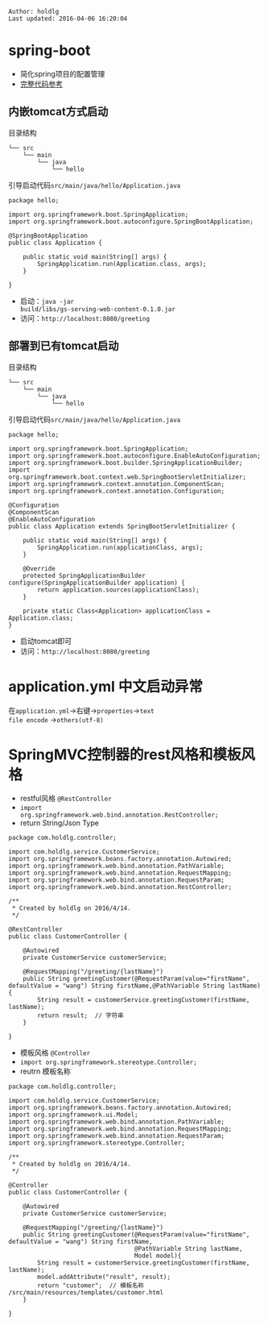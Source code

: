 ```
Author: holdlg
Last updated: 2016-04-06 16:20:04
```

# spring-boot
- 简化spring项目的配置管理
- [完整代码参考](https://spring.io/guides/gs/serving-web-content/)

## 内嵌tomcat方式启动
目录结构
```
└── src
    └── main
        └── java
            └── hello
```
引导启动代码<code>src/main/java/hello/Application.java</code>

```
package hello;

import org.springframework.boot.SpringApplication;
import org.springframework.boot.autoconfigure.SpringBootApplication;

@SpringBootApplication
public class Application {

    public static void main(String[] args) {
        SpringApplication.run(Application.class, args);
    }

}
```
- 启动：<code>java -jar build/libs/gs-serving-web-content-0.1.0.jar</code>
- 访问：<code>http://localhost:8080/greeting</code>

## 部署到已有tomcat启动
目录结构
```
└── src
    └── main
        └── java
            └── hello
```
引导启动代码<code>src/main/java/hello/Application.java</code>
```
package hello;

import org.springframework.boot.SpringApplication;
import org.springframework.boot.autoconfigure.EnableAutoConfiguration;
import org.springframework.boot.builder.SpringApplicationBuilder;
import org.springframework.boot.context.web.SpringBootServletInitializer;
import org.springframework.context.annotation.ComponentScan;
import org.springframework.context.annotation.Configuration;

@Configuration
@ComponentScan
@EnableAutoConfiguration
public class Application extends SpringBootServletInitializer {

    public static void main(String[] args) {
        SpringApplication.run(applicationClass, args);
    }

    @Override
    protected SpringApplicationBuilder configure(SpringApplicationBuilder application) {
        return application.sources(applicationClass);
    }

    private static Class<Application> applicationClass = Application.class;
}
```
- 启动tomcat即可
- 访问：<code>http://localhost:8080/greeting</code>

# application.yml 中文启动异常
在<code>application.yml</code>->右键-><code>properties</code>-><code>text file encode</code> -><code>others(utf-8)</code>


# SpringMVC控制器的rest风格和模板风格
- restful风格 <code>@RestController</code>
- <code>import org.springframework.web.bind.annotation.RestController;</code>
- return String/Json Type

```
package com.holdlg.controller;

import com.holdlg.service.CustomerService;
import org.springframework.beans.factory.annotation.Autowired;
import org.springframework.web.bind.annotation.PathVariable;
import org.springframework.web.bind.annotation.RequestMapping;
import org.springframework.web.bind.annotation.RequestParam;
import org.springframework.web.bind.annotation.RestController;

/**
 * Created by holdlg on 2016/4/14.
 */

@RestController
public class CustomerController {

    @Autowired
    private CustomerService customerService;

    @RequestMapping("/greeting/{lastName}")
    public String greetingCustomer(@RequestParam(value="firstName", defaultValue = "wang") String firstName,@PathVariable String lastName){
        String result = customerService.greetingCustomer(firstName, lastName);
        return result;  // 字符串
    }

}
```

- 模板风格 <code>@Controller</code>
- <code>import org.springframework.stereotype.Controller;</code>
- reutrn 模板名称

```
package com.holdlg.controller;

import com.holdlg.service.CustomerService;
import org.springframework.beans.factory.annotation.Autowired;
import org.springframework.ui.Model;
import org.springframework.web.bind.annotation.PathVariable;
import org.springframework.web.bind.annotation.RequestMapping;
import org.springframework.web.bind.annotation.RequestParam;
import org.springframework.stereotype.Controller;

/**
 * Created by holdlg on 2016/4/14.
 */

@Controller
public class CustomerController {

    @Autowired
    private CustomerService customerService;

    @RequestMapping("/greeting/{lastName}")
    public String greetingCustomer(@RequestParam(value="firstName", defaultValue = "wang") String firstName,
                                   @PathVariable String lastName,
                                   Model model){
        String result = customerService.greetingCustomer(firstName, lastName);
        model.addAttribute("result", result);
        return "customer";  // 模板名称 /src/main/resources/templates/customer.html
    }

}
```
